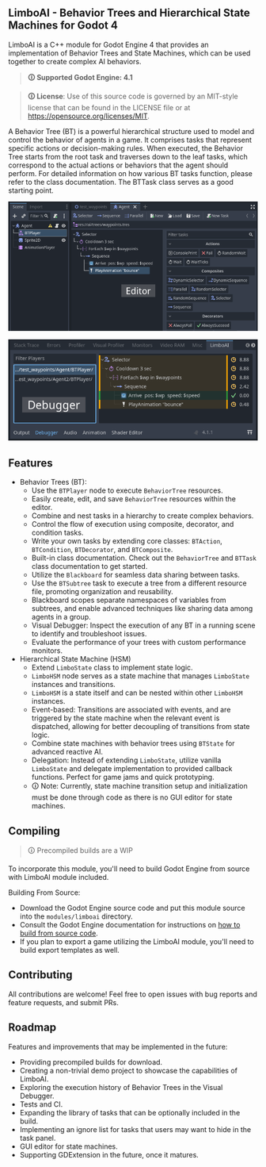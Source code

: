 LimboAI - Behavior Trees and Hierarchical State Machines for Godot 4
---
LimboAI is a C++ module for Godot Engine 4 that provides an implementation of Behavior Trees and State Machines, which can be used together to create complex AI behaviors.

>**🛈 Supported Godot Engine: 4.1**

>**🛈 License**: Use of this source code is governed by an MIT-style license that can be found in the LICENSE file or at https://opensource.org/licenses/MIT.

A Behavior Tree (BT) is a powerful hierarchical structure used to model and control the behavior of agents in a game. It comprises tasks that represent specific actions or decision-making rules. When executed, the Behavior Tree starts from the root task and traverses down to the leaf tasks, which correspond to the actual actions or behaviors that the agent should perform. For detailed information on how various BT tasks function, please refer to the class documentation. The BTTask class serves as a good starting point.

![Textured screenshot](doc/images/behavior-tree-editor.png)

![Textured screenshot](doc/images/behavior-tree-debugger.png)

## Features

- Behavior Trees (BT):
    - Use the `BTPlayer` node to execute `BehaviorTree` resources.
    - Easily create, edit, and save `BehaviorTree` resources within the editor.
    - Combine and nest tasks in a hierarchy to create complex behaviors.
    - Control the flow of execution using composite, decorator, and condition tasks.
    - Write your own tasks by extending core classes: `BTAction`, `BTCondition`, `BTDecorator`, and `BTComposite`.
    - Built-in class documentation. Check out the `BehaviorTree` and `BTTask` class documentation to get started.
    - Utilize the `Blackboard` for seamless data sharing between tasks.
    - Use the `BTSubtree` task to execute a tree from a different resource file, promoting organization and reusability.
    - Blackboard scopes separate namespaces of variables from subtrees, and enable advanced techniques like sharing data among agents in a group.
    - Visual Debugger: Inspect the execution of any BT in a running scene to identify and troubleshoot issues.
    - Evaluate the performance of your trees with custom performance monitors.
- Hierarchical State Machine (HSM)
    - Extend `LimboState` class to implement state logic.
    - `LimboHSM` node serves as a state machine that manages `LimboState` instances and transitions.
    - `LimboHSM` is a state itself and can be nested within other `LimboHSM` instances.
    - Event-based: Transitions are associated with events, and are triggered by the state machine when the relevant event is dispatched, allowing for better decoupling of transitions from state logic.
    - Combine state machines with behavior trees using `BTState` for advanced reactive AI.
    - Delegation: Instead of extending `LimboState`, utilize vanilla `LimboState` and delegate implementation to provided callback functions. Perfect for game jams and quick prototyping.
    - 🛈 Note: Currently, state machine transition setup and initialization must be done through code as there is no GUI editor for state machines.

## Compiling

> 🛈 Precompiled builds are a WIP

To incorporate this module, you'll need to build Godot Engine from source with LimboAI module included.

Building From Source:

- Download the Godot Engine source code and put this module source into the `modules/limboai` directory.
- Consult the Godot Engine documentation for instructions on [how to build from source code](https://docs.godotengine.org/en/stable/contributing/development/compiling/index.html).
- If you plan to export a game utilizing the LimboAI module, you'll need to build export templates as well.

## Contributing

All contributions are welcome! Feel free to open issues with bug reports and feature requests, and submit PRs.

## Roadmap

Features and improvements that may be implemented in the future:

- Providing precompiled builds for download.
- Creating a non-trivial demo project to showcase the capabilities of LimboAI.
- Exploring the execution history of Behavior Trees in the Visual Debugger.
- Tests and CI.
- Expanding the library of tasks that can be optionally included in the build.
- Implementing an ignore list for tasks that users may want to hide in the task panel.
- GUI editor for state machines.
- Supporting GDExtension in the future, once it matures.
